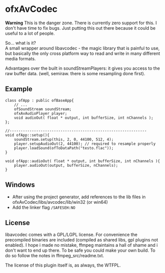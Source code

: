 ofxAvCodec
===


**Warning**  This is the danger zone. There is currently zero support for this. I don't have time to fix bugs. Just putting this out there because it could be useful to a lot of people. 

So... what is it? <br>
A small wrapper around libavcodec - the magic library that is painful to use, but basically the only cross platform way to read and write in many different media formats. 

Advantages over the built in soundStreamPlayers: it gives you access to the raw buffer data. (well, semiraw. there is some resampling done first). 


Example
---

	class ofApp : public ofBaseApp{
		// ...
		ofSoundStream soundStream;
		ofxAvAudioPlayer player;
		void audioOut( float * output, int bufferSize, int nChannels );
	};
	
	//--------------------------------------------------------------
	void ofApp::setup(){
		soundStream.setup(this, 2, 0, 44100, 512, 4);
		player.setupAudioOut(2, 44100); // required to resample properly
		player.loadSound(ofToDataPath("testo.flac"));
	}

	void ofApp::audioOut( float * output, int bufferSize, int nChannels ){
		player.audioOut(output, bufferSize, nChannels); 
	}


Windows
---

* After using the project generator, add references to the lib files in ofxAvCodec/libs/avcodec/lib/win32 (or win64)
* Add the linker flag `/SAFESEH:NO`


License
---
libavcodec comes with a GPL/LGPL license. For convenience the precompiled binaries are included (compiled as shared libs, gpl plugins not enabled). I hope i made no mistake, ffmpeg maintains a hall of shame and i don't want to end up there. To be safe you could make your own build. To do so follow the notes in ffmpeg_src/readme.txt. 


The license of this plugin itself is, as always, the WTFPL. 